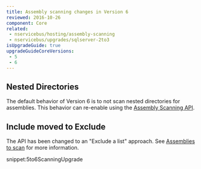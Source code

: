 ```yaml
---
title: Assembly scanning changes in Version 6
reviewed: 2016-10-26
component: Core
related:
 - nservicebus/hosting/assembly-scanning
 - nservicebus/upgrades/sqlserver-2to3
isUpgradeGuide: true
upgradeGuideCoreVersions:
 - 5
 - 6
---
```


## Nested Directories

The default behavior of Version 6 is to not scan nested directories for assemblies. This behavior can re-enable using the [Assembly Scanning API](/nservicebus/hosting/assembly-scanning.md#nested-directories).


## Include moved to Exclude

The API has been changed to an "Exclude a list" approach. See [Assemblies to scan](/nservicebus/hosting/assembly-scanning.md#assemblies-to-scan) for more information.

snippet:5to6ScanningUpgrade